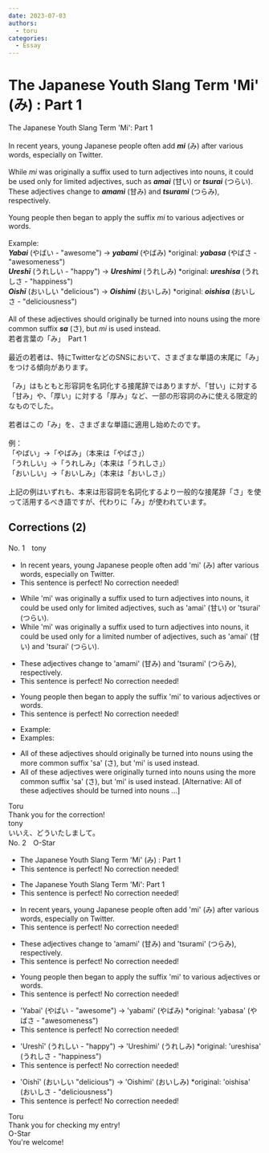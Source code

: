 ```yaml
---
date: 2023-07-03
authors:
  - toru
categories:
  - Essay
---
```


<h1 id="subject_show">The Japanese Youth Slang Term 'Mi' (み) : Part 1</h1>
<div class="date" hidden>Jul 3, 2023 20:50</div>
<div id="post"><div id="body_show_ori">
The Japanese Youth Slang Term 'Mi': Part 1<br/><br/>In recent years, young Japanese people often add <strong><em>mi</em></strong> (み) after various words, especially on Twitter.<br/><br/>While <em>mi</em> was originally a suffix used to turn adjectives into nouns, it could be used only for limited adjectives, such as <strong><em>amai</em></strong> (甘い) or <strong><em>tsurai</em></strong> (つらい).  These adjectives change to <strong><em>amami</em></strong> (甘み) and <strong><em>tsurami</em></strong> (つらみ), respectively.<br/><br/>Young people then began to apply the suffix <em>mi</em> to various adjectives or words.<br/><br/>Example:<br/><strong><em>Yabai</em></strong> (やばい - "awesome") → <strong><em>yabami</em></strong> (やばみ) *original: <strong><em>yabasa</em></strong> (やばさ - "awesomeness")<br/><strong><em>Ureshī</em></strong> (うれしい - "happy") → <strong><em>Ureshimi</em></strong> (うれしみ) *original: <strong><em>ureshisa</em></strong> (うれしさ - "happiness")<br/><strong><em>Oishī</em></strong> (おいしい "delicious") → <strong><em>Oishimi</em></strong> (おいしみ) *original: <strong><em>oishisa</em></strong> (おいしさ - "deliciousness")<br/><br/>All of these adjectives should originally be turned into nouns using the more common suffix <strong><em>sa</em></strong> (さ), but <em>mi</em> is used instead.
</div></div>

<!-- more -->

<div id="post_ja"><div id="body_show_mo">
若者言葉の「み」　Part 1<br/><br/>最近の若者は、特にTwitterなどのSNSにおいて、さまざまな単語の末尾に「み」をつける傾向があります。<br/><br/>「み」はもともと形容詞を名詞化する接尾辞ではありますが、「甘い」に対する「甘み」や、「厚い」に対する「厚み」など、一部の形容詞のみに使える限定的なものでした。<br/><br/>若者はこの「み」を、さまざまな単語に適用し始めたのです。<br/><br/>例：<br/>「やばい」→「やばみ」（本来は「やばさ」）<br/>「うれしい」→「うれしみ」（本来は「うれしさ」）<br/>「おいしい」→「おいしみ」（本来は「おいしさ」）<br/><br/>上記の例はいずれも、本来は形容詞を名詞化するより一般的な接尾辞「さ」を使って活用するべき語ですが、代わりに「み」が使われています。
</div></div>

## Corrections (2)
<div id="block"><div class="first_name"> No. 1　<span class="just_name">tony</span></div><div id="block2">
<ul class="correction_field">
<li class="incorrect">In recent years, young Japanese people often add 'mi' (み) after various words, especially on Twitter.</li>
<li class="corrected perfect">This sentence is perfect! No correction needed!</li>
</ul>
<ul class="correction_field">
<li class="incorrect">While 'mi' was originally a suffix used to turn adjectives into nouns, it could be used only for limited adjectives, such as 'amai' (甘い) or 'tsurai' (つらい).</li>
<li class="corrected correct">
While 'mi' was originally a suffix used to turn adjectives into nouns, it could be used only for <span class="f_red">a</span> limited <span class="f_red">number of</span> adjectives, such as 'amai' (甘い) <span class="f_blue">and</span> 'tsurai' (つらい).
</li>
</ul>
<ul class="correction_field">
<li class="incorrect">These adjectives change to 'amami' (甘み) and 'tsurami' (つらみ), respectively.</li>
<li class="corrected perfect">This sentence is perfect! No correction needed!</li>
</ul>
<ul class="correction_field">
<li class="incorrect">Young people then began to apply the suffix 'mi' to various adjectives or words.</li>
<li class="corrected perfect">This sentence is perfect! No correction needed!</li>
</ul>
<ul class="correction_field">
<li class="incorrect">Example:</li>
<li class="corrected correct">
Example<span class="f_red">s</span>:
</li>
</ul>
<ul class="correction_field">
<li class="incorrect">All of these adjectives should originally be turned into nouns using the more common suffix 'sa' (さ), but 'mi' is used instead.</li>
<li class="corrected correct">
All of these adjectives <span class="f_red">were originally</span> turned into nouns using the more common suffix 'sa' (さ), but 'mi' is used instead. [Alternative: All of these adjectives <span class="f_red">should be</span> turned into nouns ...]
</li>
</ul>
</div><div class="name"><span class="just_name">Toru</span><br>
Thank you for the correction!
</div>
<div class="name"><span class="just_name">tony</span><br>
いいえ、どういたしまして。
</div>
</div>
<div id="block"><div class="first_name"> No. 2　<span class="just_name">O-Star</span></div><div id="block2">
<ul class="correction_field">
<li class="incorrect">The Japanese Youth Slang Term 'Mi' (み) : Part 1</li>
<li class="corrected perfect">This sentence is perfect! No correction needed!</li>
</ul>
<ul class="correction_field">
<li class="incorrect">The Japanese Youth Slang Term 'Mi': Part 1</li>
<li class="corrected perfect">This sentence is perfect! No correction needed!</li>
</ul>
<ul class="correction_field">
<li class="incorrect">In recent years, young Japanese people often add 'mi' (み) after various words, especially on Twitter.</li>
<li class="corrected perfect">This sentence is perfect! No correction needed!</li>
</ul>
<ul class="correction_field">
<li class="incorrect">These adjectives change to 'amami' (甘み) and 'tsurami' (つらみ), respectively.</li>
<li class="corrected perfect">This sentence is perfect! No correction needed!</li>
</ul>
<ul class="correction_field">
<li class="incorrect">Young people then began to apply the suffix 'mi' to various adjectives or words.</li>
<li class="corrected perfect">This sentence is perfect! No correction needed!</li>
</ul>
<ul class="correction_field">
<li class="incorrect">'Yabai' (やばい - "awesome") → 'yabami' (やばみ) *original: 'yabasa' (やばさ - "awesomeness")</li>
<li class="corrected perfect">This sentence is perfect! No correction needed!</li>
</ul>
<ul class="correction_field">
<li class="incorrect">'Ureshī' (うれしい - "happy") → 'Ureshimi' (うれしみ) *original: 'ureshisa' (うれしさ - "happiness")</li>
<li class="corrected perfect">This sentence is perfect! No correction needed!</li>
</ul>
<ul class="correction_field">
<li class="incorrect">'Oishī' (おいしい "delicious") → 'Oishimi' (おいしみ) *original: 'oishisa' (おいしさ - "deliciousness")</li>
<li class="corrected perfect">This sentence is perfect! No correction needed!</li>
</ul>
</div><div class="name"><span class="just_name">Toru</span><br>
Thank you for checking my entry!
</div>
<div class="name"><span class="just_name">O-Star</span><br>
You're welcome!
</div>
</div>
